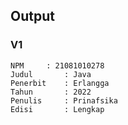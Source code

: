 ## Output

### V1

```
NPM		: 21081010278
Judul		: Java
Penerbit	: Erlangga
Tahun		: 2022
Penulis		: Prinafsika
Edisi		: Lengkap
```
